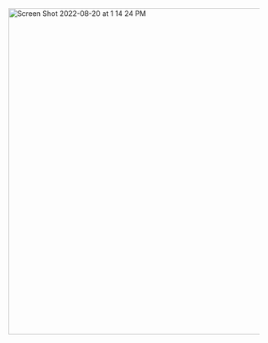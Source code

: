 <img width="653" alt="Screen Shot 2022-08-20 at 1 14 24 PM" src="https://user-images.githubusercontent.com/69368392/185765752-5ffd064c-e9e0-4a8b-b5fe-a664ed2edca4.png">
